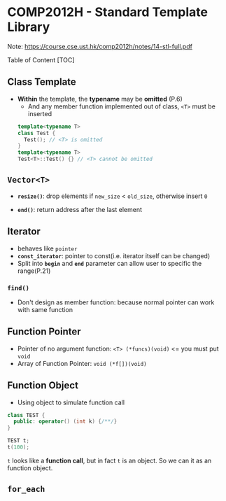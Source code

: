 # COMP2012H - Standard Template Library

Note: https://course.cse.ust.hk/comp2012h/notes/14-stl-full.pdf

Table of Content
[TOC]

## Class Template

* **Within** the template, the **typename** may be **omitted** (P.6)
  * And any member function implemented out of class, `<T>` must be inserted
  ```cpp
  template<typename T>
  class Test {
    Test(); // <T> is omitted
  }
  template<typename T>
  Test<T>::Test() {} // <T> cannot be omitted
  ```
  
  
## `Vector<T>`

* **`resize()`**: drop elements if `new_size` < `old_size`, otherwise insert `0`

* **`end()`**: return address after the last element


## Iterator

* behaves like `pointer`
* **`const_iterator`**: pointer to const(i.e. iterator itself can be changed)
* Split into **`begin`** and **`end`** parameter can allow user to specific the range(P.21)


### `find()`

* Don't design as member function: because normal pointer can work with same function

## Function Pointer

* Pointer of no argument function: `<T> (*funcs)(void)` <= you must put `void`
* Array of Function Pointer: `void (*f[])(void)`


## Function Object

* Using object to simulate function call

```cpp
class TEST {
  public: operator() (int k) {/**/}
}

TEST t;
t(100);
```
  `t` looks like a **function call**, but in fact `t` is an object.
  So we can it as an function object.
  
  
  
## `for_each`